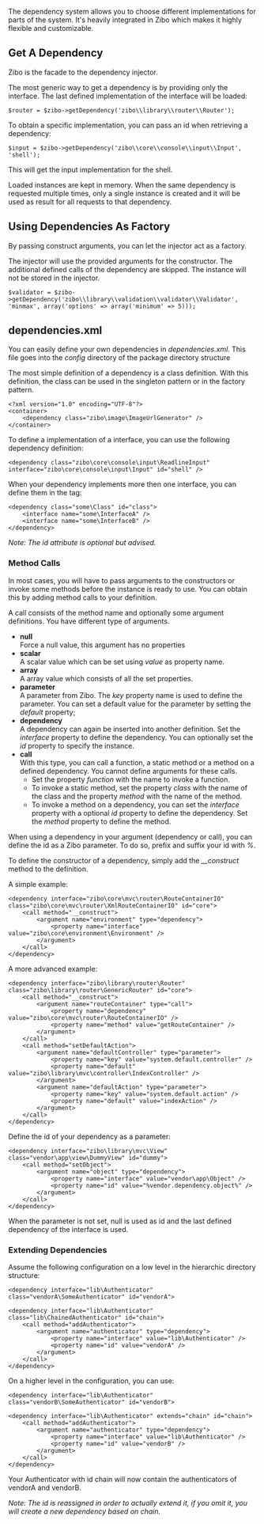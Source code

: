 The dependency system allows you to choose different implementations for parts of the system.
It's heavily integrated in Zibo which makes it highly flexible and customizable.

## Get A Dependency

Zibo is the facade to the dependency injector.

The most generic way to get a dependency is by providing only the interface. 
The last defined implementation of the interface will be loaded:
    
    $router = $zibo->getDependency('zibo\\library\\router\\Router');

To obtain a specific implementation, you can pass an id when retrieving a dependency:

    $input = $zibo->getDependency('zibo\\core\\console\\input\\Input', 'shell');
    
This will get the input implementation for the shell.

Loaded instances are kept in memory.
When the same dependency is requested multiple times, only a single instance is created and it will be used as result for all requests to that dependency.

## Using Dependencies As Factory

By passing construct arguments, you can let the injector act as a factory.

The injector will use the provided arguments for the constructor. 
The additional defined calls of the dependency are skipped.
The instance will not be stored in the injector.

    $validator = $zibo->getDependency('zibo\\library\\validation\\validator\\Validator', 'minmax', array('options' => array('minimum' => 5)));

## dependencies.xml

You can easily define your own dependencies in _dependencies.xml_.
This file goes into the _config_ directory of the package directory structure

The most simple definition of a dependency is a class definition.
With this definition, the class can be used in the singleton pattern or in the factory pattern.

    <?xml version="1.0" encoding="UTF-8"?>
    <container>  
        <dependency class="zibo\image\ImageUrlGenerator" />
    </container>  

To define a implementation of a interface, you can use the following dependency definition: 
    
    <dependency class="zibo\core\console\input\ReadlineInput" interface="zibo\core\console\input\Input" id="shell" />

When your dependency implements more then one interface, you can define them in the tag:
    
    <dependency class="some\Class" id="class">
        <interface name="some\InterfaceA" />
        <interface name="some\InterfaceB" />
    </dependency>

_Note: The id attribute is optional but advised._

### Method Calls

In most cases, you will have to pass arguments to the constructors or invoke some methods before the instance is ready to use.
You can obtain this by adding method calls to your definition.

A call consists of the method name and optionally some argument definitions.
You have different type of arguments.

* __null__  
Force a null value, this argument has no properties
* __scalar__  
A scalar value which can be set using _value_ as property name.
* __array__  
A array value which consists of all the set properties.
* __parameter__  
A parameter from Zibo. The _key_ property name is used to define the parameter. 
You can set a default value for the parameter by setting the _default_ property;
* __dependency__  
A dependency can again be inserted into another definition.
Set the _interface_ property to define the dependency.
You can optionally set the _id_ property to specify the instance.  
* __call__  
With this type, you can call a function, a static method or a method on a defined dependency.
You cannot define arguments for these calls.
    * Set the property _function_ with the name to invoke a function.
    * To invoke a static method, set the property _class_ with the name of the class and the property _method_ with the name of the method.
    * To invoke a method on a dependency, you can set the _interface_ property with a optional _id_ property to define the dependency. Set the _method_ property to define the method.  



When using a dependency in your argument (dependency or call), you can define the id as a Zibo parameter.
To do so, prefix and suffix your id with _%_.
    
To define the constructor of a dependency, simply add the _\_\_construct_ method to the definition.

A simple example:

    <dependency interface="zibo\core\mvc\router\RouteContainerIO" class="zibo\core\mvc\router\XmlRouteContainerIO" id="core">
        <call method="__construct">
            <argument name="environment" type="dependency">
                <property name="interface" value="zibo\core\environment\Environment" />
            </argument>
        </call>
    </dependency>

A more advanced example:

    <dependency interface="zibo\library\router\Router" class="zibo\library\router\GenericRouter" id="core">
        <call method="__construct">
            <argument name="routeContainer" type="call">
                <property name="dependency" value="zibo\core\mvc\router\RouteContainerIO" />
                <property name="method" value="getRouteContainer" />
            </argument>
        </call>
        <call method="setDefaultAction">
            <argument name="defaultController" type="parameter">
                <property name="key" value="system.default.controller" />
                <property name="default" value="zibo\library\mvc\controller\IndexController" />
            </argument>
            <argument name="defaultAction" type="parameter">
                <property name="key" value="system.default.action" />
                <property name="default" value="indexAction" />
            </argument>
        </call>
    </dependency>
    
Define the id of your dependency as a parameter:
 
    <dependency interface="zibo\library\mvc\View" class="vendor\app\view\DummyView" id="dummy">
        <call method="setObject">
            <argument name="object" type="dependency">
                <property name="interface" value="vendor\app\Object" />
                <property name="id" value="%vendor.dependency.object%" />
            </argument>
        </call>
    </dependency>
    
When the parameter is not set, null is used as id and the last defined dependency of the interface is used.

### Extending Dependencies

Assume the following configuration on a low level in the hierarchic directory structure:

    <dependency interface="lib\Authenticator" class="vendorA\SomeAuthenticator" id="vendorA">
    
    <dependency interface="lib\Authenticator" class="lib\ChainedAuthenticator" id="chain">
        <call method="addAuthenticator">
            <argument name="authenticator" type="dependency">
                <property name="interface" value="lib\Authenticator" />
                <property name="id" value="vendorA" />
            </argument>
        </call>
    </dependency>
    
On a higher level in the configuration, you can use:    
    
    <dependency interface="lib\Authenticator" class="vendorB\SomeAuthenticator" id="vendorB">
    
    <dependency interface="lib\Authenticator" extends="chain" id="chain">
        <call method="addAuthenticator">
            <argument name="authenticator" type="dependency">
                <property name="interface" value="lib\Authenticator" />
                <property name="id" value="vendorB" />
            </argument>
        </call>
    </dependency>    
    
Your Authenticator with id chain will now contain the authenticators of vendorA and vendorB.

_Note: The id is reassigned in order to actually extend it, if you omit it, you will create a new dependency based on chain._